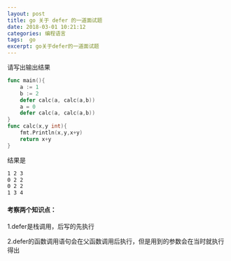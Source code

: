 ```yaml
---
layout: post
title: go 关于 defer 的一道面试题
date: 2018-03-01 10:21:12
categories: 编程语言 
tags:  go
excerpt: go关于defer的一道面试题
---
```




请写出输出结果

```go
func main(){
    a := 1
    b := 2
    defer calc(a, calc(a,b))
    a = 0
    defer calc(a, calc(a,b))
}
func calc(x,y int){
    fmt.Println(x,y,x+y)
    return x+y
}

```

结果是

```sh
1 2 3
0 2 2
0 2 2
1 3 4
```

#### 考察两个知识点：

1.defer是栈调用，后写的先执行

2.defer的函数调用语句会在父函数调用后执行，但是用到的参数会在当时就执行得出